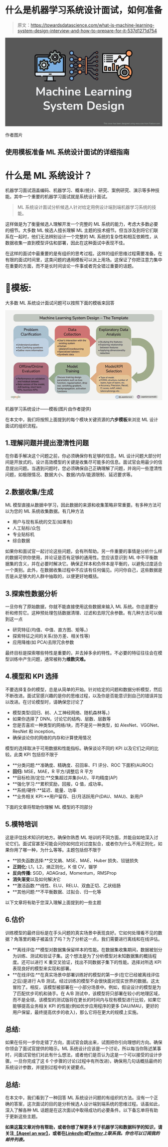 # 什么是机器学习系统设计面试，如何准备

> 原文：<https://towardsdatascience.com/what-is-machine-learning-system-design-interview-and-how-to-prepare-for-it-537d1271d754>

![](img/4057838f317440f7d4aad65e9dd86809.png)

作者图片

## 使用模板准备 ML 系统设计面试的详细指南

# 什么是 ML 系统设计？

机器学习面试涵盖编码、机器学习、概率/统计、研究、案例研究、演示等多种技能。其中一个重要的机器学习面试就是系统设计面试。

> ML 系统设计面试分析候选人针对给定用例设计端到端机器学习系统的技能。

这样做是为了衡量候选人理解开发一个完整的 ML 系统的能力，考虑大多数必要的细节。大多数 ML 候选人擅长理解 ML 主题的技术细节。但当涉及到将它们联系在一起时，他们无法辨别设计一个完整的 ML 系统的复杂性和相互依赖性，从数据收集一直到模型评估和部署，因此在这种面试中表现不佳。

在这样的面试中最重要的是有组织的思考过程。这样的组织思维过程需要准备。在有限的面试时间里，这类问题的通用模板可以派上用场。这保证了你把注意力集中在重要的方面，而不是长时间谈论一件事或者完全错过重要的话题。

# 📓模板:

大多数 ML 系统设计面试问题可以按照下面的模板来回答

![](img/48363de7b1bec262eea21298fbba3946.png)

机器学习系统设计——模板(图片由作者提供)

在本文中，我们将按照上面提到的每个模块关键资源的**六步模板**来浏览 ML 设计面试的组织流程。

## 1.理解问题并提出澄清性问题

在你着手解决这个问题之前，你必须确保你有足够的信息。ML 设计问题大部分时间是开放式的。设计高效模型的关键是收集尽可能多的信息。面试官会用最少的信息提出问题。当遇到问题时，您必须确保自己正确理解了问题，并询问一些澄清性问题，如极限情况、数据大小、数据/内存/能源限制、延迟要求等。

## 2.数据收集/生成

ML 模型直接从数据中学习，因此数据的来源和收集策略非常重要。有多种方法可以为您的 ML 系统收集数据。有几种方法

*   用户与现有系统的交互(如果有)
*   人工贴标/众包
*   专业贴标机
*   综合数据

如果你和面试官一起讨论这些问题，会有所帮助。另一件重要的事情是分析什么样的数据可供你使用，并论证是否有足够的通用性。您应该意识到 ML 中不平衡数据集的含义，并在必要时解决它。确保正样本和负样本是平衡的，以避免过度适合一个类别。此外，在数据收集过程中不应该有任何偏见。问问你自己，这些数据是否是从足够大的人群中抽取的，以便更好地概括。

[](/a-walk-through-imbalanced-classes-in-machine-learning-through-a-visual-cheat-sheet-974740b19094)  

## 3.探索性数据分析

一旦你有了原始数据，你就不能直接使用这些数据来输入 ML 系统。你总是要分析和修剪它。这种预处理包括数据清理、过滤和去除冗余参数。有几种方法可以做到这一点

*   研究特征(均值、中值、直方图、矩等。)
*   探索特征之间的关系(协方差、相关性等)
*   应用降维(如 PCA)去除冗余参数

最终目标是探索哪些特性是重要的，并去掉多余的特性。不必要的特征往往会在模型训练中产生问题，通常被称为**维数灾难。**

## 4.模型和 KPI 选择

不要选择复杂的模型，总是从简单的开始。针对给定的问题和数据分析模型，然后不断改进。面试官感兴趣的是你的思维过程，以及你是否能意识到自己的错误并加以改进。在讨论模型时，请确保您讨论了

*   模型类型(回归、树、人工神经网络、随机森林等。)
*   如果你选择了 DNN，讨论它的结构、层数、层数等
*   您是否喜欢一种类型的网络/块，而不是另一种类型，如 AlexNet、VGGNet、ResNet 和 inception。
*   确保谈论你的网络的内存和计算使用情况

模型的选择取决于可用数据和性能指标。确保谈论不同的 KPI 以及它们之间的比较。此类 KPI 包括但不限于

*   **分类问题:**准确度、精确度、召回率、F1 评分、ROC 下面积(AUROC)
*   **回归:** MSE，MAE，R 平方/调整后 R 平方
*   **目标检测/定位:**交集超过并集(IoU)，平均精度(AP)
*   **强化学习:**累积奖励，回报，Q 值，成功率。
*   **系统/硬件:**延迟、能量、功率
*   **业务相关 KPI:**用户留存、日/月活跃用户(DAU、MAU)、新用户

下面的文章将帮助你理解 ML 模型的不同部分

[](/a-visualization-of-the-basic-elements-of-a-convolutional-neural-network-75fea30cd78d)  [](/a-beginners-guide-to-regression-analysis-in-machine-learning-8a828b491bbf)  [](/the-w3h-of-alexnet-vggnet-resnet-and-inception-7baaaecccc96)  

## 5.模特培训

这是评估技术知识的地方。确保你熟悉 ML 培训的不同方面，并能自如地深入讨论它们。面试官甚至可能会问你如何应对过度拟合，或者你为什么不用正则化，如果你用了哪一种，为什么等等。主题包括但不限于

*   **损失函数选择:**交叉熵、MSE、MAE、Huber 损失、铰链损失
*   **正则化:** L1，L2，熵正则化，K 倍 CV，辍学
*   **反向传播:** SGD，ADAGrad，Momentum，RMSProp
*   **消失渐变**以及如何解决它
*   **激活函数:**线性、ELU、RELU、双曲正切、乙状结肠
*   **其他问题:**不平衡数据、过拟合、归一化等

以下文章将有助于您深入理解上面提到的一些主题

[](/types-of-regularization-in-machine-learning-eb5ce5f9bf50)  [](/difference-between-local-response-normalization-and-batch-normalization-272308c034ac)  

## 6.估价

训练模型的最终目标是在手头问题的真实场景中表现良好。它如何处理看不见的数据？角落里的箱子被盖住了吗？为了分析这一点，我们需要进行离线和在线评估。

*   **离线评估:**模型对数据集保留样本的性能。在数据集收集期间，数据被划分为训练、测试和验证子集。这个想法是为了分析模型对未知数据集的概括程度。还可以进行 K 重交叉验证，找出不同数据子集下的性能。选择对所选 KPI 表现良好的模型来实现和部署。
*   **在线评估:**在真实场景中部署训练好的模型的第一步(在它已经被离线评估之后)是进行 A/B 测试。经过训练的模型不会很快面对现实世界的数据。这太冒险了。相反，该模型被部署在一小部分场景中。例如，假设设计的模型是为了匹配优步司机和骑手。在 A/B 测试中，该模型将只部署在较小的地理区域，而不是全球。该模型的测试版将在更长的时间内与现有模型进行比较，如果它能够提高业务相关 KPI 的性能(例如优步应用程序的更多 DAU/MAU，更好的用户保留，最终提高优步的收入)，那么它将在更大的规模上实施。

## 总结:

如果在任何一步你走错了方向，面试官会跳出来，试图把你引向理想的方向。确保你领会了面试官提供的暗示。ML 系统设计应该是一个讨论，所以每当你陈述某事时，问面试官他们对此有什么想法，或者他们是否认为这是一个可以接受的设计步骤。一旦你完成了这 6 个步骤的讨论(过程中有所改进)，确保用几句话概括最终的系统设计参数，并提到过程中的关键要点。

## 总结:

在本文中，我们看到了一种回答 ML 系统设计问题的有组织的方法。没有一个正确的答案，这次面试的目的是分析候选人设计端到端系统的思维过程。话虽如此，深入了解各种 ML 话题是在这次面试中取得成功的必要条件。以下备忘单将有助于更新这些主题。

[](https://medium.com/swlh/cheat-sheets-for-machine-learning-interview-topics-51c2bc2bab4f)  

**如果这篇文章对你有帮助，或者你想了解更多关于机器学习和数据科学的知识，请关注**[**【Aqeel an war】**](https://medium.com/u/a7cc4f201fb5?source=post_page-----51587a95f847-----------------------------------)**，或者在**[***LinkedIn***](https://www.linkedin.com/in/aqeelanwarmalik/)***或***[***Twitter***](https://twitter.com/_aqeelanwar)***上联系我。你也可以订阅我的邮件列表。***